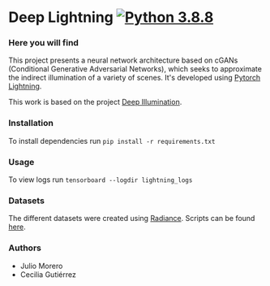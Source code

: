 # Deep Lightning [![Python 3.8.8](https://img.shields.io/badge/python-3.8.8-blue)](https://www.python.org/downloads/release/python-388/)

### Here you will find

This project presents a neural network architecture based on cGANs (Conditional Generative Adversarial Networks), which seeks to approximate the indirect illumination of a variety of scenes. It's developed using [Pytorch Lightning](https://www.pytorchlightning.ai/).

This work is based on the project [Deep Illumination](https://github.com/CreativeCodingLab/DeepIllumination).
### Installation

To install dependencies run `pip install -r requirements.txt`

### Usage

To view logs run `tensorboard --logdir lightning_logs`

### Datasets

The different datasets were created using [Radiance](https://www.radiance-online.org/). Scripts can be found [here](https://github.com/proyecto-grado/dataset-generator).

### Authors

* Julio Morero
* Cecilia Gutiérrez